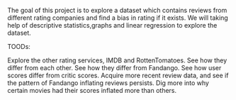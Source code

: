 The goal of this project is to explore a dataset which contains reviews from different rating companies and find a bias in rating if it exists. 
We will taking help of descriptive statistics,graphs and linear regression to explore the dataset.

TOODs:

Explore the other rating services, IMDB and RottenTomatoes.
See how they differ from each other.
See how they differ from Fandango.
See how user scores differ from critic scores.
Acquire more recent review data, and see if the pattern of Fandango inflating reviews persists.
Dig more into why certain movies had their scores inflated more than others.
